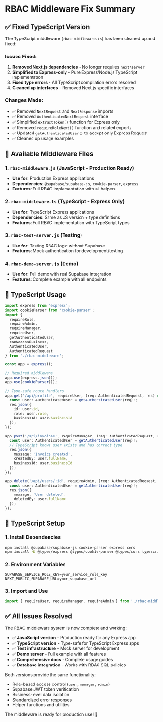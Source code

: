 # RBAC Middleware Fix Summary

## ✅ Fixed TypeScript Version

The TypeScript middleware (`rbac-middleware.ts`) has been cleaned up and fixed:

### Issues Fixed:
1. **Removed Next.js dependencies** - No longer requires `next/server`
2. **Simplified to Express-only** - Pure Express/Node.js TypeScript implementation
3. **Fixed type errors** - All TypeScript compilation errors resolved
4. **Cleaned up interfaces** - Removed Next.js specific interfaces

### Changes Made:
- ✅ Removed `NextRequest` and `NextResponse` imports
- ✅ Removed `AuthenticatedNextRequest` interface
- ✅ Simplified `extractToken()` function for Express only
- ✅ Removed `requireRoleNext()` function and related exports
- ✅ Updated `getAuthenticatedUser()` to accept only Express Request
- ✅ Cleaned up usage examples

## 📁 Available Middleware Files

### 1. `rbac-middleware.js` (JavaScript - Production Ready)
- **Use for**: Production Express applications
- **Dependencies**: `@supabase/supabase-js`, `cookie-parser`, `express`
- **Features**: Full RBAC implementation with all helpers

### 2. `rbac-middleware.ts` (TypeScript - Express Only)
- **Use for**: TypeScript Express applications
- **Dependencies**: Same as JS version + type definitions
- **Features**: Full RBAC implementation with TypeScript types

### 3. `rbac-test-server.js` (Testing)
- **Use for**: Testing RBAC logic without Supabase
- **Features**: Mock authentication for development/testing

### 4. `rbac-demo-server.js` (Demo)
- **Use for**: Full demo with real Supabase integration
- **Features**: Complete example with all endpoints

## 🚀 TypeScript Usage

```typescript
import express from 'express';
import cookieParser from 'cookie-parser';
import { 
  requireRole, 
  requireAdmin, 
  requireManager, 
  requireUser, 
  getAuthenticatedUser,
  canAccessBusiness,
  AuthenticatedUser,
  AuthenticatedRequest
} from './rbac-middleware';

const app = express();

// Required middleware
app.use(express.json());
app.use(cookieParser());

// Type-safe route handlers
app.get('/api/profile', requireUser, (req: AuthenticatedRequest, res) => {
  const user: AuthenticatedUser = getAuthenticatedUser(req)!;
  res.json({ 
    id: user.id,
    role: user.role,
    businessId: user.businessId 
  });
});

app.post('/api/invoices', requireManager, (req: AuthenticatedRequest, res) => {
  const user: AuthenticatedUser = getAuthenticatedUser(req)!;
  // TypeScript knows user exists and has correct type
  res.json({ 
    message: 'Invoice created',
    createdBy: user.fullName,
    businessId: user.businessId 
  });
});

app.delete('/api/users/:id', requireAdmin, (req: AuthenticatedRequest, res) => {
  const user: AuthenticatedUser = getAuthenticatedUser(req)!;
  res.json({ 
    message: 'User deleted',
    deletedBy: user.fullName 
  });
});
```

## 🔧 TypeScript Setup

### 1. Install Dependencies
```bash
npm install @supabase/supabase-js cookie-parser express cors
npm install -D @types/express @types/cookie-parser @types/cors typescript
```

### 2. Environment Variables
```env
SUPABASE_SERVICE_ROLE_KEY=your_service_role_key
NEXT_PUBLIC_SUPABASE_URL=your_supabase_url
```

### 3. Import and Use
```typescript
import { requireUser, requireManager, requireAdmin } from './rbac-middleware';
```

## ✅ All Issues Resolved

The RBAC middleware system is now complete and working:

- ✅ **JavaScript version** - Production ready for any Express app
- ✅ **TypeScript version** - Type-safe for TypeScript Express apps  
- ✅ **Test infrastructure** - Mock server for development
- ✅ **Demo server** - Full example with all features
- ✅ **Comprehensive docs** - Complete usage guides
- ✅ **Database integration** - Works with RBAC SQL policies

Both versions provide the same functionality:
- Role-based access control (`user`, `manager`, `admin`)
- Supabase JWT token verification
- Business-level data isolation
- Standardized error responses
- Helper functions and utilities

The middleware is ready for production use! 🎉
